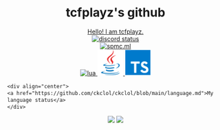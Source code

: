 <div align="center"><h1><b>tcfplayz's github</b></h1></div>
    
<div align="center"><a href="https://www.youtube.com/channel/UCuKTeBqVY9z_TAShMGD87tw">Hello! I am tcfplayz.</a></div>
    
<div align="center"><a href="http://mc.spmc.ml"><img src="https://cdn.discordapp.com/emojis/870181354363568128.png?size=64" alt="discord status"/></div>

<div align="center"><a href="https://discord.spmc.ml/"><img src="https://discord.c99.nl/widget/theme-3/340022376924446720.png" alt="spmc.ml"/></div>

<div align="center">  
  <a href="https://lua.com/">   
    <img src="https://cdn.jsdelivr.net/gh/devicons/devicon/icons/lua/lua-original-wordmark.svg" alt="lua" width="60" height="60"/> 
  </a>
    <a href="https://java.com" target="_blank"> 
    <img src="https://raw.githubusercontent.com/devicons/devicon/master/icons/java/java-original.svg" alt="java" width="60" height="60"/> 
  </a>
  <a href="https://www.typescriptlang.org/" target="_blank"> 
    <img src="https://raw.githubusercontent.com/devicons/devicon/master/icons/typescript/typescript-original.svg" alt="typescript" width="60" height="60"/> 
  </a>
</div>  
    
    <div align="center">
    <a href="https://github.com/ckclol/ckclol/blob/main/language.md">My language status</a> 
    </div>
    
<div align="center">   
<a href="https://discord.spmc.ml" target="_blank"><img src="https://img.shields.io/discord/964789575669137470"></a>
<a herf="https://www.npmjs.com/package/@bdsx/economy" target="_blank"><img src="https://img.shields.io/npm/dt/@bdsx/economy?label=npm&style=plastic"></a>
</div>
